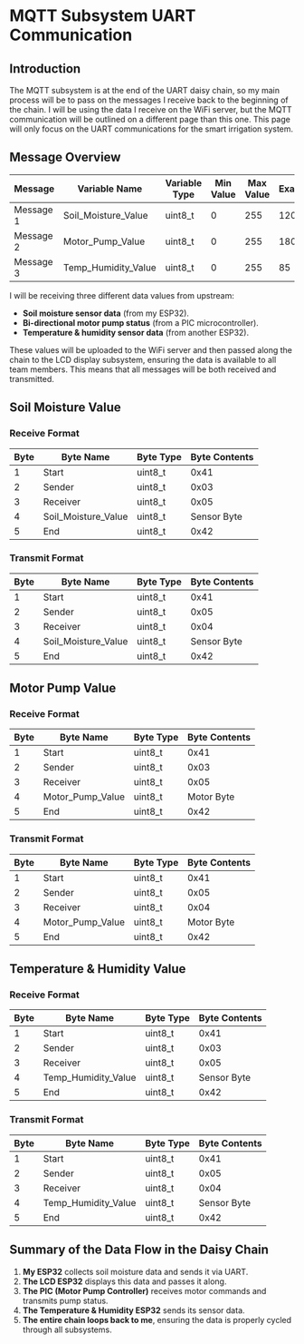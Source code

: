 # MQTT Subsystem UART Communication

## Introduction
The MQTT subsystem is at the end of the UART daisy chain, so my main process will be to pass on the messages I receive back to the beginning of the chain. I will be using the data I receive on the WiFi server, but the MQTT communication will be outlined on a different page than this one. This page will only focus on the UART communications for the smart irrigation system.

## Message Overview
| Message  | Variable Name         | Variable Type | Min Value | Max Value | Example |
|----------|----------------------|--------------|-----------|-----------|---------|
| Message 1 | Soil_Moisture_Value  | uint8_t      | 0         | 255       | 120     |
| Message 2 | Motor_Pump_Value     | uint8_t      | 0         | 255       | 180     |
| Message 3 | Temp_Humidity_Value  | uint8_t      | 0         | 255       | 85      |

I will be receiving three different data values from upstream:
- **Soil moisture sensor data** (from my ESP32).
- **Bi-directional motor pump status** (from a PIC microcontroller).
- **Temperature & humidity sensor data** (from another ESP32).

These values will be uploaded to the WiFi server and then passed along the chain to the LCD display subsystem, ensuring the data is available to all team members. This means that all messages will be both received and transmitted.

## Soil Moisture Value
### Receive Format
| Byte  | Byte Name               | Byte Type | Byte Contents |
|-------|-------------------------|-----------|---------------|
| 1     | Start                   | uint8_t   | 0x41          |
| 2     | Sender                  | uint8_t   | 0x03          |
| 3     | Receiver                | uint8_t   | 0x05          |
| 4     | Soil_Moisture_Value     | uint8_t   | Sensor Byte   |
| 5     | End                     | uint8_t   | 0x42          |

### Transmit Format
| Byte  | Byte Name               | Byte Type | Byte Contents |
|-------|-------------------------|-----------|---------------|
| 1     | Start                   | uint8_t   | 0x41          |
| 2     | Sender                  | uint8_t   | 0x05          |
| 3     | Receiver                | uint8_t   | 0x04          |
| 4     | Soil_Moisture_Value     | uint8_t   | Sensor Byte   |
| 5     | End                     | uint8_t   | 0x42          |

## Motor Pump Value
### Receive Format
| Byte  | Byte Name               | Byte Type | Byte Contents |
|-------|-------------------------|-----------|---------------|
| 1     | Start                   | uint8_t   | 0x41          |
| 2     | Sender                  | uint8_t   | 0x03          |
| 3     | Receiver                | uint8_t   | 0x05          |
| 4     | Motor_Pump_Value        | uint8_t   | Motor Byte    |
| 5     | End                     | uint8_t   | 0x42          |

### Transmit Format
| Byte  | Byte Name               | Byte Type | Byte Contents |
|-------|-------------------------|-----------|---------------|
| 1     | Start                   | uint8_t   | 0x41          |
| 2     | Sender                  | uint8_t   | 0x05          |
| 3     | Receiver                | uint8_t   | 0x04          |
| 4     | Motor_Pump_Value        | uint8_t   | Motor Byte    |
| 5     | End                     | uint8_t   | 0x42          |

## Temperature & Humidity Value
### Receive Format
| Byte  | Byte Name               | Byte Type | Byte Contents |
|-------|-------------------------|-----------|---------------|
| 1     | Start                   | uint8_t   | 0x41          |
| 2     | Sender                  | uint8_t   | 0x03          |
| 3     | Receiver                | uint8_t   | 0x05          |
| 4     | Temp_Humidity_Value     | uint8_t   | Sensor Byte   |
| 5     | End                     | uint8_t   | 0x42          |

### Transmit Format
| Byte  | Byte Name               | Byte Type | Byte Contents |
|-------|-------------------------|-----------|---------------|
| 1     | Start                   | uint8_t   | 0x41          |
| 2     | Sender                  | uint8_t   | 0x05          |
| 3     | Receiver                | uint8_t   | 0x04          |
| 4     | Temp_Humidity_Value     | uint8_t   | Sensor Byte   |
| 5     | End                     | uint8_t   | 0x42          |

## Summary of the Data Flow in the Daisy Chain
1. **My ESP32** collects soil moisture data and sends it via UART.
2. **The LCD ESP32** displays this data and passes it along.
3. **The PIC (Motor Pump Controller)** receives motor commands and transmits pump status.
4. **The Temperature & Humidity ESP32** sends its sensor data.
5. **The entire chain loops back to me**, ensuring the data is properly cycled through all subsystems.
